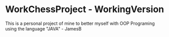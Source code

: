 # WorkChessProject - WorkingVersion

This is a personal project of mine to better myself with OOP Programing using the language "JAVA" - JamesB
